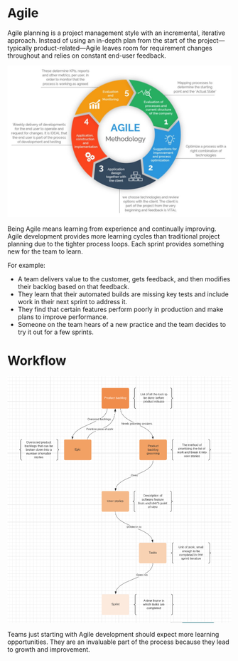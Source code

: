 # Agile

Agile planning is a project management style with an incremental, iterative approach. Instead of using an in-depth plan from the start of the project—typically product-related—Agile leaves room for requirement changes throughout and relies on constant end-user feedback.

![Agile](./images/agile1.jpg)

Being Agile means learning from experience and continually improving. Agile development provides more learning cycles than traditional project planning due to the tighter process loops. Each sprint provides something new for the team to learn.

For example:

- A team delivers value to the customer, gets feedback, and then modifies their backlog based on that feedback.
- They learn that their automated builds are missing key tests and include work in their next sprint to address it.
- They find that certain features perform poorly in production and make plans to improve performance.
- Someone on the team hears of a new practice and the team decides to try it out for a few sprints.

# Workflow

![Work Flow](./images/agile-flow.png)

Teams just starting with Agile development should expect more learning opportunities. They are an invaluable part of the process because they lead to growth and improvement.